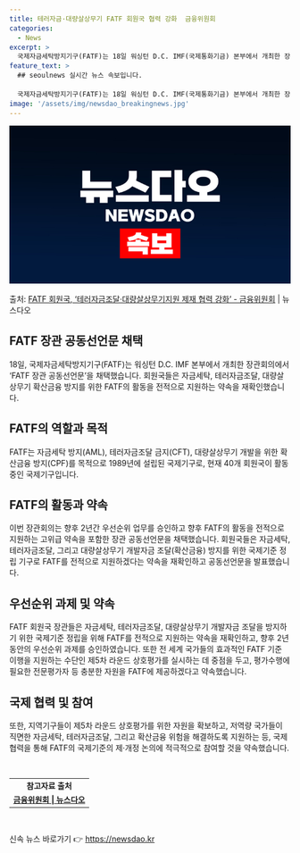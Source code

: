 ```yaml
---
title: 테러자금·대량살상무기 FATF 회원국 협력 강화  금융위원회
categories:
  - News
excerpt: >
  국제자금세탁방지기구(FATF)는 18일 워싱턴 D.C. IMF(국제통화기금) 본부에서 개최한 장관회의에서 F…
feature_text: >
  ## seoulnews 실시간 뉴스 속보입니다.

  국제자금세탁방지기구(FATF)는 18일 워싱턴 D.C. IMF(국제통화기금) 본부에서 개최한 장관회의에서 F…
image: '/assets/img/newsdao_breakingnews.jpg'
---
```


![뉴스다오 속보](/assets/img/newsdao_breakingnews.jpg)

<p>출처: <a href="https://newsdao.kr/3627" rel="dofollow">FATF 회원국, ‘테러자금조달·대량살상무기지원 제재 협력 강화’ - 금융위원회</a> | 뉴스다오</p>

<h2 data-ke-size="size26">FATF 장관 공동선언문 채택</h2>
<p data-ke-size="size16">18일, 국제자금세탁방지기구(FATF)는 워싱턴 D.C. IMF 본부에서 개최한 장관회의에서 ‘FATF 장관 공동선언문’을 채택했습니다. 회원국들은 자금세탁, 테러자금조달, 대량살상무기 확산금융 방지를 위한 FATF의 활동을 전적으로 지원하는 약속을 재확인했습니다.</p>

<h2 data-ke-size="size26">FATF의 역할과 목적</h2>
<p data-ke-size="size16">FATF는 자금세탁 방지(AML), 테러자금조달 금지(CFT), 대량살상무기 개발을 위한 확산금융 방지(CPF)를 목적으로 1989년에 설립된 국제기구로, 현재 40개 회원국이 활동 중인 국제기구입니다.</p>

<h2 data-ke-size="size26">FATF의 활동과 약속</h2>
<p data-ke-size="size16">이번 장관회의는 향후 2년간 우선순위 업무를 승인하고 향후 FATF의 활동을 전적으로 지원하는 고위급 약속을 포함한 장관 공동선언문을 채택했습니다. 회원국들은 자금세탁, 테러자금조달, 그리고 대량살상무기 개발자금 조달(확산금융) 방지를 위한 국제기준 정립 기구로 FATF를 전적으로 지원하겠다는 약속을 재확인하고 공동선언문을 발표했습니다.</p>

<h2 data-ke-size="size26">우선순위 과제 및 약속</h2>
<p data-ke-size="size16">FATF 회원국 장관들은 자금세탁, 테러자금조달, 대량살상무기 개발자금 조달을 방지하기 위한 국제기준 정립을 위해 FATF를 전적으로 지원하는 약속을 재확인하고, 향후 2년 동안의 우선순위 과제를 승인하였습니다. 또한 전 세계 국가들의 효과적인 FATF 기준 이행을 지원하는 수단인 제5차 라운드 상호평가를 실시하는 데 중점을 두고, 평가수행에 필요한 전문평가자 등 충분한 자원을 FATF에 제공하겠다고 약속했습니다.</p>

<h2 data-ke-size="size26">국제 협력 및 참여</h2>
<p data-ke-size="size16">또한, 지역기구들이 제5차 라운드 상호평가를 위한 자원을 확보하고, 저역량 국가들이 직면한 자금세탁, 테러자금조달, 그리고 확산금융 위험을 해결하도록 지원하는 등, 국제 협력을 통해 FATF의 국제기준의 제·개정 논의에 적극적으로 참여할 것을 약속했습니다.</p>

<p data-ke-size="size16">&nbsp;</p>
<table>
<tbody>
<tr>
<td style="text-align: center; height: 17px;"><b>참고자료 출처</b></td>
</tr>
<tr>
<td style="text-align: center; height: 17px;"><a href="https://newsdao.kr/3627"><b>금융위원회 | 뉴스다오</b></a></td>
</tr>
</tbody>
</table>
<p data-ke-size="size16">&nbsp;</p>
 

신속 뉴스 바로가기 👉 <a href="https://newsdao.kr" rel="dofollow">https://newsdao.kr</a>


